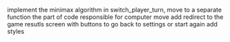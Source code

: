 implement the minimax algorithm
in switch_player_turn, move to a separate function the part of code responsible for computer move
add redirect to the game resutls screen with buttons to go back to settings or start again
add styles








<!-- ## Tic Tac Toe
<h2>
    <a href="https://sevleo.github.io/library/">Preview link</a>
</h2>

### About the project

This project was created for the <span><a href="https://www.theodinproject.com/lessons/node-path-javascript-library">Project: Library assignment</a></span> of The Odin Project Curriculum. It showcases knowledge of the vanilla CSS, Flexbox and CSS Grid, and Javascript objects. -->